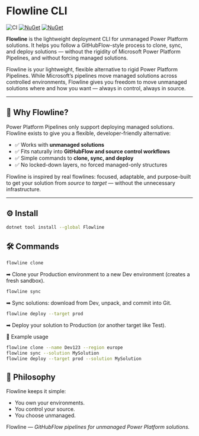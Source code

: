 # Flowline CLI

![CI](https://github.com/RemyDuijkeren/Flowline/workflows/CI/badge.svg)
[![NuGet](https://img.shields.io/nuget/v/Flowline.svg)](https://www.nuget.org/packages/RemyDuijkeren.OpenTelemetry.Instrumentation.DataverseServiceClient)
[![NuGet](https://img.shields.io/nuget/dt/RemyDuijkeren.Flowline.svg)](https://www.nuget.org/packages/Flowline)

**Flowline** is the lightweight deployment CLI for unmanaged Power Platform solutions.
It helps you follow a GitHubFlow-style process to clone, sync, and deploy solutions — without the rigidity of Microsoft
Power Platform Pipelines, and without forcing managed solutions.

Flowline is your lightweight, flexible alternative to rigid Power Platform Pipelines.
While Microsoft’s pipelines move managed solutions across controlled environments, Flowline gives you freedom to move
unmanaged solutions where and how you want — always in control, always in source.

---

## 🚀 Why Flowline?

Power Platform Pipelines only support deploying managed solutions.
Flowline exists to give you a flexible, developer-friendly alternative:

- ✅ Works with **unmanaged solutions**
- ✅ Fits naturally into **GitHubFlow and source control workflows**
- ✅ Simple commands to **clone, sync, and deploy**
- ✅ No locked-down layers, no forced managed-only structures

Flowline is inspired by real flowlines: focused, adaptable, and purpose-built to get your solution from *source* to
*target* — without the unnecessary infrastructure.

---

## ⚙️ Install

```bash
dotnet tool install --global Flowline
```

## 🛠️ Commands
```bash
flowline clone
```
➡ Clone your Production environment to a new Dev environment (creates a fresh sandbox).

```bash
flowline sync
```
➡ Sync solutions: download from Dev, unpack, and commit into Git.

```bash
flowline deploy --target prod
```
➡ Deploy your solution to Production (or another target like Test).

🌟 Example usage
```bash
flowline clone --name Dev123 --region europe
flowline sync --solution MySolution
flowline deploy --target prod --solution MySolution
```

## 📌 Philosophy
Flowline keeps it simple:

- You own your environments.
- You control your source.
- You choose unmanaged.

Flowline — _GitHubFlow pipelines for unmanaged Power Platform solutions._
